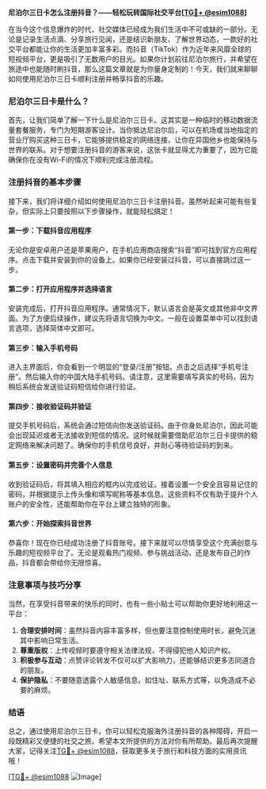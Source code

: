 **尼泊尔三日卡怎么注册抖音？——轻松玩转国际社交平台[[TG💪+ @esim1088](https://t.me/s/esim1088)]**

在当今这个信息爆炸的时代，社交媒体已经成为我们生活中不可或缺的一部分。无论是记录生活点滴、分享旅行见闻，还是结识新朋友、了解世界动态，一款好的社交平台都能让你的生活更加丰富多彩。而抖音（TikTok）作为近年来风靡全球的短视频平台，更是吸引了无数用户的目光。如果你计划前往尼泊尔旅行，并希望在旅途中也能随时刷抖音，那么这篇文章就是为你量身定制的！今天，我们就来聊聊如何使用尼泊尔三日卡顺利注册并畅享抖音的乐趣。

### 尼泊尔三日卡是什么？

首先，让我们简单了解一下什么是尼泊尔三日卡。这其实是一种临时的移动数据流量套餐服务，专门为短期游客设计。当你抵达尼泊尔后，可以在机场或当地指定的营业厅购买这种三日卡，它能够提供稳定的网络连接，让你在异国他乡也能保持与世界的联系。对于想要注册抖音的游客来说，这张卡就显得尤为重要了，因为它能确保你在没有Wi-Fi的情况下顺利完成注册流程。

### 注册抖音的基本步骤

接下来，我们将详细介绍如何使用尼泊尔三日卡注册抖音。虽然听起来可能有些复杂，但实际上只要按照以下步骤操作，就能轻松搞定！

#### 第一步：下载抖音应用程序

无论你是安卓用户还是苹果用户，在手机应用商店搜索“抖音”即可找到官方应用程序。点击下载并安装到你的设备上。如果你已经安装过抖音，可以直接跳过这一步。

#### 第二步：打开应用程序并选择语言

安装完成后，打开抖音应用程序。通常情况下，默认语言会是英文或其他非中文界面。为了方便后续操作，建议先将语言切换为中文。一般在设置菜单中可以找到语言选项，选择简体中文即可。

#### 第三步：输入手机号码

进入主界面后，你会看到一个明显的“登录/注册”按钮。点击之后选择“手机号注册”。然后输入你的中国大陆手机号码。请注意，这里需要填写真实的号码，因为稍后系统会发送验证码短信给你进行验证。

#### 第四步：接收验证码并验证

提交手机号码后，系统会通过短信向你发送验证码。由于你身处尼泊尔，因此可能会出现延迟或者无法接收到短信的情况。这时候就需要借助尼泊尔三日卡提供的稳定网络来解决问题了。确保你的手机信号良好，并耐心等待验证码的到来。

#### 第五步：设置密码并完善个人信息

收到验证码后，将其填入相应的框内以完成验证。接着设置一个安全且容易记住的密码，并根据提示上传头像和填写昵称等基本信息。这些资料不仅有助于提升个人账户的安全性，还能帮助你在平台上建立独特的形象。

#### 第六步：开始探索抖音世界

恭喜你！现在你已经成功注册了抖音账号。接下来就可以尽情享受这个充满创意与乐趣的短视频平台了。无论是观看热门视频、参与挑战活动，还是发布自己的作品，抖音都会带给你无限惊喜。

### 注意事项与技巧分享

当然，在享受抖音带来的快乐的同时，也有一些小贴士可以帮助你更好地利用这一平台：

1. **合理安排时间**：虽然抖音内容丰富多样，但也要注意控制使用时长，避免沉迷其中影响日常生活。
2. **尊重版权**：上传视频时要遵守相关法律法规，不得侵犯他人知识产权。
3. **积极参与互动**：点赞评论转发不仅可以扩大影响力，还能够结识更多志同道合的朋友。
4. **保护隐私**：不要随意透露个人敏感信息，如住址、联系方式等，以免造成不必要的麻烦。

### 结语

总之，通过使用尼泊尔三日卡，你可以轻松克服海外注册抖音的各种障碍，开启一段既精彩又便捷的社交之旅。希望本文所提供的方法对你有所帮助。最后再次提醒大家，记得关注[TG💪+ @esim1088](https://t.me/s/esim1088)，获取更多关于旅行和科技方面的实用资讯哦！

[[TG💪+ @esim1088](https://t.me/s/esim1088) ![Image](https://i.postimg.cc/4NQfJmqS/Snipaste-2025-05-13-00-14-12.png)]